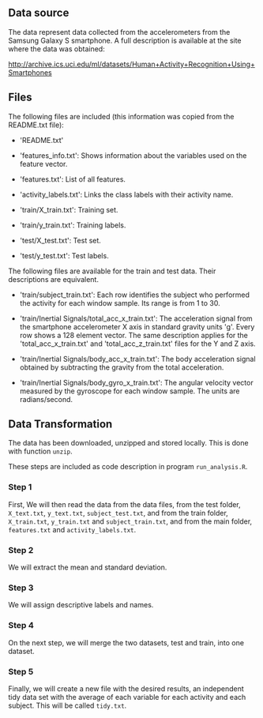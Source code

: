 ## Data source

The data represent data collected from the accelerometers from the Samsung Galaxy S smartphone. A full description is available at the site where the data was obtained: 

http://archive.ics.uci.edu/ml/datasets/Human+Activity+Recognition+Using+Smartphones 

## Files

The following files are included (this information was copied from the README.txt file):

- 'README.txt'

- 'features_info.txt': Shows information about the variables used on the feature vector.

- 'features.txt': List of all features.

- 'activity_labels.txt': Links the class labels with their activity name.

- 'train/X_train.txt': Training set.

- 'train/y_train.txt': Training labels.

- 'test/X_test.txt': Test set.

- 'test/y_test.txt': Test labels.

The following files are available for the train and test data. Their descriptions are equivalent. 

- 'train/subject_train.txt': Each row identifies the subject who performed the activity for each window sample. Its range is from 1 to 30. 

- 'train/Inertial Signals/total_acc_x_train.txt': The acceleration signal from the smartphone accelerometer X axis in standard gravity units 'g'. Every row shows a 128 element vector. The same description applies for the 'total_acc_x_train.txt' and 'total_acc_z_train.txt' files for the Y and Z axis. 

- 'train/Inertial Signals/body_acc_x_train.txt': The body acceleration signal obtained by subtracting the gravity from the total acceleration. 

- 'train/Inertial Signals/body_gyro_x_train.txt': The angular velocity vector measured by the gyroscope for each window sample. The units are radians/second. 


## Data Transformation

The data has been downloaded, unzipped and stored locally. This is done with function `unzip`.

These steps are included as code description in program `run_analysis.R`.

### Step 1
First, We will then read the data from the data files, from the test folder, `X_text.txt`, `y_text.txt`, `subject_test.txt`, and from the train folder, `X_train.txt`, `y_train.txt` and `subject_train.txt`, and from the main folder, `features.txt` and `activity_labels.txt`.

### Step 2
We will extract the mean and standard deviation.

### Step 3
We will assign descriptive labels and names.

### Step 4
On the next step, we will merge the two datasets, test and train, into one dataset.

### Step 5
Finally, we will create a new file with the desired results, an independent tidy data set with the average of each variable for each activity and each subject. This will be called `tidy.txt`.
